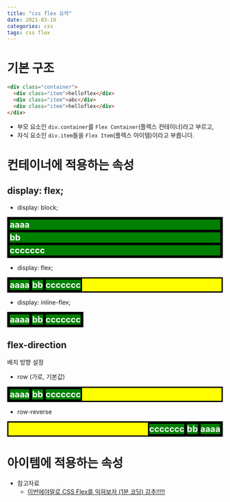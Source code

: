 ```yaml
---
title: "css flex 요약"
date: 2021-03-16
categories: css
tags: css flex
---
```


# 기본 구조

```html
<div class="container">
  <div class="item">helloflex</div>
  <div class="item">abc</div>
  <div class="item">helloflex</div>
</div>
```

- 부모 요소인 `div.container`를 `Flex Container`(플렉스 컨테이너)라고 부르고,
- 자식 요소인 `div.item`들을 `Flex Item`(플렉스 아이템)이라고 부릅니다.

# 컨테이너에 적용하는 속성

## display: flex;

- display: block;
<div style="display: block; border: 3px solid black; background-color: yellow; font-size: 20px; font-weight: bold; color: white">
  <div style="border: 3px solid black; background-color: green">aaaa</div>
  <div style="border: 3px solid black; background-color: green">bb</div>
  <div style="border: 3px solid black; background-color: green">ccccccc</div>
</div>

- display: flex;
<div style="display: flex; border: 3px solid black; background-color: yellow; font-size: 20px; font-weight: bold; color: white">
  <div style="border: 3px solid black; background-color: green">aaaa</div>
  <div style="border: 3px solid black; background-color: green">bb</div>
  <div style="border: 3px solid black; background-color: green">ccccccc</div>
</div>

- display: inline-flex;
<div style="display: inline-flex; border: 3px solid black; background-color: yellow; font-size: 20px; font-weight: bold; color: white">
  <div style="border: 3px solid black; background-color: green">aaaa</div>
  <div style="border: 3px solid black; background-color: green">bb</div>
  <div style="border: 3px solid black; background-color: green">ccccccc</div>
</div>

## flex-direction

배치 방향 설정

- row (가로, 기본값)
<div style="display: flex; flex-direction: row; border: 3px solid black; background-color: yellow; font-size: 20px; font-weight: bold; color: white">
  <div style="border: 3px solid black; background-color: green">aaaa</div>
  <div style="border: 3px solid black; background-color: green">bb</div>
  <div style="border: 3px solid black; background-color: green">ccccccc</div>
</div>

- row-reverse
<div style="display: flex; flex-direction: row-reverse; border: 3px solid black; background-color: yellow; font-size: 20px; font-weight: bold; color: white">
  <div style="border: 3px solid black; background-color: green">aaaa</div>
  <div style="border: 3px solid black; background-color: green">bb</div>
  <div style="border: 3px solid black; background-color: green">ccccccc</div>
</div>

# 아이템에 적용하는 속성

- 참고자료
  - [이번에야말로 CSS Flex를 익혀보자 (1분 코딩) 강추!!!!!](https://studiomeal.com/archives/197)

